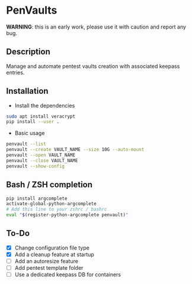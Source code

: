 # PenVaults

**WARNING**: this is an early work, please use it with caution and report any bug.

## Description
Manage and automate pentest vaults creation with associated keepass entries.

## Installation
- Install the dependencies
```bash
sudo apt install veracrypt
pip install --user .
```
- Basic usage
```bash
penvault --list
penvault --create VAULT_NAME --size 10G --auto-mount
penvault --open VAULT_NAME
penvault --close VAULT_NAME
penvault --show-config
```

## Bash / ZSH completion
```bash
pip install argcomplete
activate-global-python-argcomplete
# Add this line to your zshrc / bashrc 
eval "$(register-python-argcomplete penvault)"
```

## To-Do
- [x] Change configuration file type
- [x] Add a cleanup feature at startup
- [ ] Add an autoresize feature
- [ ] Add pentest template folder
- [ ] Use a dedicated keepass DB for containers
